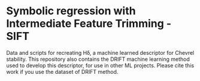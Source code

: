 # Symbolic regression with Intermediate Feature Trimming - SIFT
Data and scripts for recreating Hẟ, a machine learned descriptor for Chevrel stability. This repository also contains the DRIFT machine learning method used to develop this descriptor, for use in other ML projects. Please cite this work if you use the dataset of DRIFT method.
